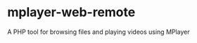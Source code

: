 mplayer-web-remote
==================

A PHP tool for browsing files and playing videos using MPlayer